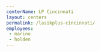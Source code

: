 ```yaml
---
centerName: LP Cincinnati
layout: centers
permalink: /lasikplus-cincinnati/
employees:
 - marino
 - holden
---
```

